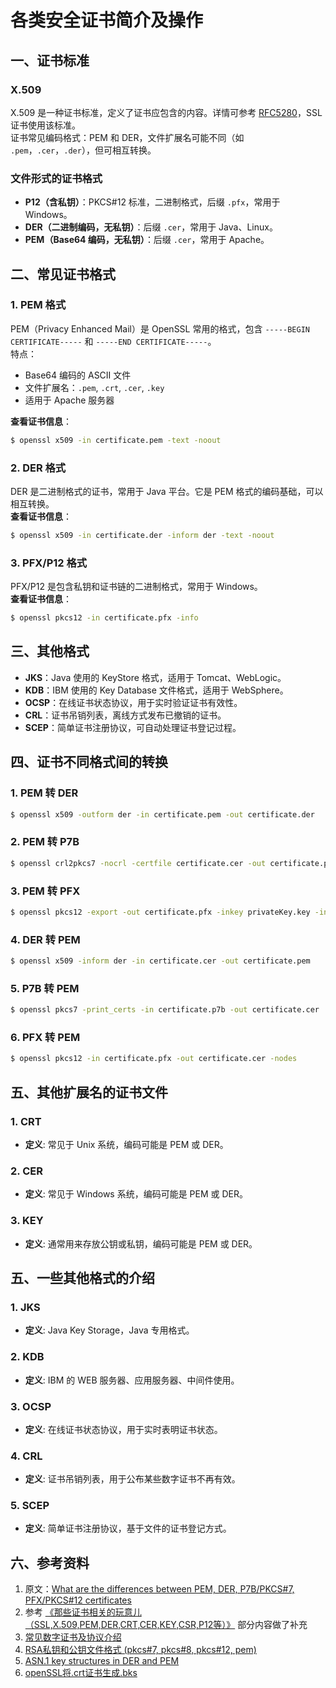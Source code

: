 # 各类安全证书简介及操作

## 一、证书标准

### X.509  
X.509 是一种证书标准，定义了证书应包含的内容。详情可参考 [RFC5280](https://link.jianshu.com/?t=https%3A%2F%2Fzh.wikipedia.org%2Fwiki%2FX.509)，SSL 证书使用该标准。  
证书常见编码格式：PEM 和 DER，文件扩展名可能不同（如 `.pem`，`.cer`，`.der`），但可相互转换。  

### 文件形式的证书格式
- **P12（含私钥）**：PKCS#12 标准，二进制格式，后缀 `.pfx`，常用于 Windows。
- **DER（二进制编码，无私钥）**：后缀 `.cer`，常用于 Java、Linux。
- **PEM（Base64 编码，无私钥）**：后缀 `.cer`，常用于 Apache。

## 二、常见证书格式

### 1. PEM 格式  
PEM（Privacy Enhanced Mail）是 OpenSSL 常用的格式，包含 `-----BEGIN CERTIFICATE-----` 和 `-----END CERTIFICATE-----`。  
特点：
- Base64 编码的 ASCII 文件
- 文件扩展名：`.pem`, `.crt`, `.cer`, `.key`
- 适用于 Apache 服务器

**查看证书信息**：

```bash
$ openssl x509 -in certificate.pem -text -noout
```

### 2. DER 格式  
DER 是二进制格式的证书，常用于 Java 平台。它是 PEM 格式的编码基础，可以相互转换。  
**查看证书信息**：

```bash
$ openssl x509 -in certificate.der -inform der -text -noout
```

### 3. PFX/P12 格式  
PFX/P12 是包含私钥和证书链的二进制格式，常用于 Windows。  
**查看证书信息**：

```bash
$ openssl pkcs12 -in certificate.pfx -info
```

## 三、其他格式

- **JKS**：Java 使用的 KeyStore 格式，适用于 Tomcat、WebLogic。
- **KDB**：IBM 使用的 Key Database 文件格式，适用于 WebSphere。
- **OCSP**：在线证书状态协议，用于实时验证证书有效性。
- **CRL**：证书吊销列表，离线方式发布已撤销的证书。
- **SCEP**：简单证书注册协议，可自动处理证书登记过程。

## 四、证书不同格式间的转换

### 1. PEM 转 DER
```bash
$ openssl x509 -outform der -in certificate.pem -out certificate.der
```

### 2. PEM 转 P7B
```bash
$ openssl crl2pkcs7 -nocrl -certfile certificate.cer -out certificate.p7b -certfile CAcert.cer
```

### 3. PEM 转 PFX
```bash
$ openssl pkcs12 -export -out certificate.pfx -inkey privateKey.key -in certificate.crt -certfile CAcert.crt
```

### 4. DER 转 PEM
```bash
$ openssl x509 -inform der -in certificate.cer -out certificate.pem
```

### 5. P7B 转 PEM
```bash
$ openssl pkcs7 -print_certs -in certificate.p7b -out certificate.cer
```

### 6. PFX 转 PEM
```bash
$ openssl pkcs12 -in certificate.pfx -out certificate.cer -nodes
```

## 五、其他扩展名的证书文件

### 1. CRT
- **定义**: 常见于 Unix 系统，编码可能是 PEM 或 DER。

### 2. CER
- **定义**: 常见于 Windows 系统，编码可能是 PEM 或 DER。

### 3. KEY
- **定义**: 通常用来存放公钥或私钥，编码可能是 PEM 或 DER。

## 五、一些其他格式的介绍

### 1. JKS
- **定义**: Java Key Storage，Java 专用格式。

### 2. KDB
- **定义**: IBM 的 WEB 服务器、应用服务器、中间件使用。

### 3. OCSP
- **定义**: 在线证书状态协议，用于实时表明证书状态。

### 4. CRL
- **定义**: 证书吊销列表，用于公布某些数字证书不再有效。

### 5. SCEP
- **定义**: 简单证书注册协议，基于文件的证书登记方式。


## 六、参考资料

1.  原文：[What are the differences between PEM, DER, P7B/PKCS#7, PFX/PKCS#12 certificates](https://link.jianshu.com/?t=https%3A%2F%2Fmyonlineusb.wordpress.com%2F2011%2F06%2F19%2Fwhat-are-the-differences-between-pem-der-p7bpkcs7-pfxpkcs12-certificates%2F)
2.  参考 [《那些证书相关的玩意儿（SSL,X.509,PEM,DER,CRT,CER,KEY,CSR,P12等）》](https://link.jianshu.com/?t=http%3A%2F%2Fwww.360doc.com%2Fcontent%2F15%2F0520%2F10%2F21412_471902987.shtml) 部分内容做了补充
3.  [常见数字证书及协议介绍](https://www.jianshu.com/p/f32852523f1b)
4.  [RSA私钥和公钥文件格式 (pkcs#7, pkcs#8, pkcs#12, pem)](https://link.jianshu.com/?t=http%3A%2F%2Fblog.csdn.net%2Ftuhuolong%2Farticle%2Fdetails%2F42778945)
5.  [ASN.1 key structures in DER and PEM](https://link.jianshu.com/?t=https%3A%2F%2Ftls.mbed.org%2Fkb%2Fcryptography%2Fasn1-key-structures-in-der-and-pem)
6.  [openSSL将.crt证书生成.bks](https://link.jianshu.com/?t=https%3A%2F%2Fblog.csdn.net%2Fqq_36992688%2Farticle%2Fdetails%2F78861883)